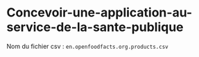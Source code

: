 # Concevoir-une-application-au-service-de-la-sante-publique

Nom du fichier csv : `en.openfoodfacts.org.products.csv`
